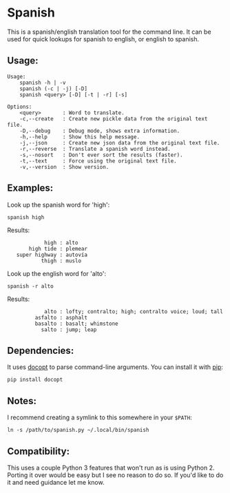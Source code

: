 Spanish
=======

This is a spanish/english translation tool for the command line. It can be
used for quick lookups for spanish to english, or english to spanish.


Usage:
------

```
Usage:
    spanish -h | -v
    spanish (-c | -j) [-D]
    spanish <query> [-D] [-t | -r] [-s]

Options:
    <query>       : Word to translate.
    -c,--create   : Create new pickle data from the original text file.
    -D,--debug    : Debug mode, shows extra information.
    -h,--help     : Show this help message.
    -j,--json     : Create new json data from the original text file.
    -r,--reverse  : Translate a spanish word instead.
    -s,--nosort   : Don't ever sort the results (faster).
    -t,--text     : Force using the original text file.
    -v,--version  : Show version.
```

Examples:
--------

Look up the spanish word for 'high':
```
spanish high
```

Results:
```
            high : alto
       high tide : plemear
   super highway : autovía
           thigh : muslo
```

Look up the english word for 'alto':
```
spanish -r alto
```

Results:
```
            alto : lofty; contralto; high; contralto voice; loud; tall
         asfalto : asphalt
         basalto : basalt; whimstone
           salto : jump; leap
```

Dependencies:
-------------

It uses [docopt](http://docopt.org) to parse command-line arguments.
You can install it with [pip](https://pip.pypa.io/en/latest/installing.html):
```
pip install docopt
```

Notes:
------

I recommend creating a symlink to this somewhere in your `$PATH`:
```
ln -s /path/to/spanish.py ~/.local/bin/spanish
```

Compatibility:
--------------

This uses a couple Python 3 features that won't run as is using Python 2.
Porting it over would be easy but I see no reason to do so. If you'd like to
do it and need guidance let me know.

